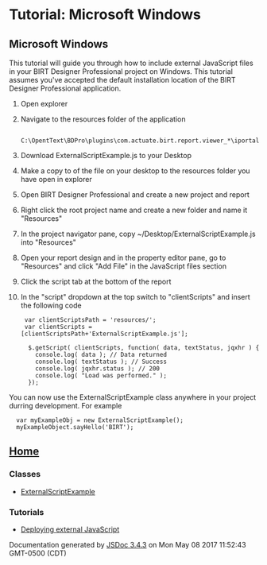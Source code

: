 # Tutorial: Microsoft Windows

## Microsoft Windows

This tutorial will guide you through how to include external JavaScript files in your BIRT Designer Professional project on Windows. This tutorial assumes you've accepted the default installation location of the BIRT Designer Professional application.

1. Open explorer
2. Navigate to the resources folder of the application

    
          C:\OpentText\BDPro\plugins\com.actuate.birt.report.viewer_*\iportal\resources 
        

3. Download ExternalScriptExample.js to your Desktop
4. Make a copy to of the file on your desktop to the resources folder you have open in explorer
5. Open BIRT Designer Professional and create a new project and report
6. Right click the root project name and create a new folder and name it "Resources"
7. In the project navigator pane, copy ~/Desktop/ExternalScriptExample.js into "Resources"
8. Open your report design and in the property editor pane, go to "Resources" and click "Add File" in the JavaScript files section 
9. Click the script tab at the bottom of the report
10. In the "script" dropdown at the top switch to "clientScripts" and insert the following code

    
         var clientScriptsPath = 'resources/';
         var clientScripts = [clientScriptsPath+'ExternalScriptExample.js'];
    
          $.getScript( clientScripts, function( data, textStatus, jqxhr ) {
            console.log( data ); // Data returned
            console.log( textStatus ); // Success
            console.log( jqxhr.status ); // 200
            console.log( "Load was performed." );
          });
        

You can now use the ExternalScriptExample class anywhere in your project durring development. For example  
  

    
      var myExampleObj = new ExternalScriptExample();
      myExampleObject.sayHello('BIRT');
    

## [Home][0]

### Classes

* [ExternalScriptExample][1]

### Tutorials

* [Deploying external JavaScript][2]
  

Documentation generated by [JSDoc 3.4.3][3] on Mon May 08 2017 11:52:43 GMT-0500 (CDT)


[0]: index.html
[1]: -_anonymous_-defineLibrary-ExternalScriptExample.html
[2]: tutorial-deployment.html
[3]: https://github.com/jsdoc3/jsdoc